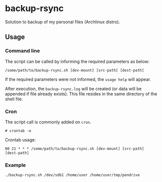 # backup-rsync

Solution to backup of my personal files (Archlinux distro).

## Usage

### Command line

The script can be called by informing the required parameters as below:

	/some/path/to/backup-rsync.sh [dev-mount] [src-path] [dest-path]

If the required parameters were not informed, the `usage help` will appear.

After execution, the `backup-rsync.log` will be created (or data will be appended 
if file already exists). This file resides in the same directory of the shell file.

### Cron

The script call is commonly added on `cron`.

	# crontab -e

Crontab usage:

	00 21 * * * /some/path/to/backup-rsync.sh [dev-mount] [src-path] [dest-path]

### Example

	./backup-rsync.sh /dev/sdb1 /home/user /home/user/tmp/pendrive 


